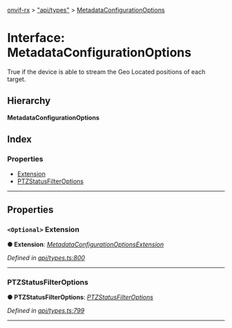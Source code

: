[onvif-rx](../README.md) > ["api/types"](../modules/_api_types_.md) > [MetadataConfigurationOptions](../interfaces/_api_types_.metadataconfigurationoptions.md)

# Interface: MetadataConfigurationOptions

True if the device is able to stream the Geo Located positions of each target.

## Hierarchy

**MetadataConfigurationOptions**

## Index

### Properties

* [Extension](_api_types_.metadataconfigurationoptions.md#extension)
* [PTZStatusFilterOptions](_api_types_.metadataconfigurationoptions.md#ptzstatusfilteroptions)

---

## Properties

<a id="extension"></a>

### `<Optional>` Extension

**● Extension**: *[MetadataConfigurationOptionsExtension](_api_types_.metadataconfigurationoptionsextension.md)*

*Defined in [api/types.ts:800](https://github.com/patrickmichalina/onvif-rx/blob/034e4d6/src/api/types.ts#L800)*

___
<a id="ptzstatusfilteroptions"></a>

###  PTZStatusFilterOptions

**● PTZStatusFilterOptions**: *[PTZStatusFilterOptions](_api_types_.ptzstatusfilteroptions.md)*

*Defined in [api/types.ts:799](https://github.com/patrickmichalina/onvif-rx/blob/034e4d6/src/api/types.ts#L799)*

___

